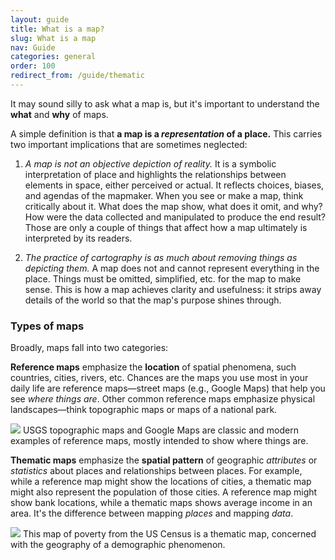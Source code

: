 ```yaml
---
layout: guide
title: What is a map?
slug: What is a map
nav: Guide
categories: general
order: 100
redirect_from: /guide/thematic
---
```


It may sound silly to ask what a map is, but it's important to understand the **what** and **why** of maps.

A simple definition is that **a map is a *representation* of a place.** This carries two important implications that are sometimes neglected:

1. _A map is not an objective depiction of reality._ It is a symbolic interpretation of place and highlights the relationships between elements in space, either perceived or actual. It reflects choices, biases, and agendas of the mapmaker. When you see or make a map, think critically about it. What does the map show, what does it omit, and why? How were the data collected and manipulated to produce the end result? Those are only a couple of things that affect how a map ultimately is interpreted by its readers.

2. _The practice of cartography is as much about removing things as depicting them._ A map does not and cannot represent everything in the place. Things must be omitted, simplified, etc. for the map to make sense. This is how a map achieves clarity and usefulness: it strips away details of the world so that the map's purpose shines through.

### Types of maps

Broadly, maps fall into two categories:

**Reference maps** emphasize the **location** of spatial phenomena, such countries, cities, rivers, etc. Chances are the maps you use most in your daily life are reference maps—street maps (e.g., Google Maps) that help you see _where things are_. Other common reference maps emphasize physical landscapes—think topographic maps or maps of a national park.

![]({{site.baseurl}}/media/guide/reference_maps.jpg)
<span class="caption">USGS topographic maps and Google Maps are classic and modern examples of reference maps, mostly intended to show where things are.</span>  

**Thematic maps** emphasize the **spatial pattern** of geographic _attributes_ or _statistics_ about places and relationships between places. For example, while a reference map might show the locations of cities, a thematic map might also represent the population of those cities. A reference map might show bank locations, while a thematic maps shows average income in an area. It's the difference between mapping _places_ and mapping _data_.

![]({{site.baseurl}}/media/guide/thematic_map.png) 
<span class="caption">This map of poverty from the US Census is a thematic map, concerned with the geography of a demographic phenomenon.</span>
